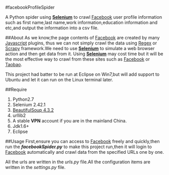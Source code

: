 #facebookProfileSpider

A Python spider using **[Selenium](http://www.seleniumhq.org/)** to crawl [Facebook](http://www.facebook.com) user profile information such as first name,last name,work information,education information and etc,and output the information into a csv file.

##About
As we know,the page contents of [Facebook](http://www.facebook.com) are created by many [Javascript](http://www.w3schools.com/js/) plugins, thus we can not simply crawl the data using [Regex](http://www.regexr.com/) or [Scrapy](http://scrapy.org/) framework.We need to use **[Selenium](http://www.seleniumhq.org/)** to simulate a web browser action and then get data from it. Using **[Selenium](http://www.seleniumhq.org/)** may cost time but it will be the most effective way to crawl from these sites such as [Facebook](http://www.facebook.com) or [Taobao](http://www.taobao.com).

This project had batter to be run at Eclipse on Win7,but will add support to Ubuntu and let it can run on the Linux terminal later.

##Require
1. Python2.7
2. Selenium 2.42.1
3. [BeautifulSoup 4.3.2](http://www.crummy.com/software/BeautifulSoup) 
4. urllib2
5. A stable **VPN** account if you are in the mainland China.
6. Jdk1.6+
7. Eclipse

##Usage
First,ensure you can access to [Facebook](http://www.facebook.com) freely and quickly,then run the ***facebookSpider.py*** to make this project run,then it will login to [Facebook](http://www.facebook.com) automatically and crawl data from the specified URLs one by one.

All the urls are written in the *urls.py* file.All the configuration items are written in the *settings.py* file.
